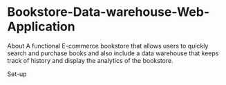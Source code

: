# Bookstore-Data-warehouse-Web-Application
About
A functional E-commerce bookstore that allows users to quickly search and purchase books and also include a data warehouse that keeps track of history and display the analytics of the bookstore.

Set-up
